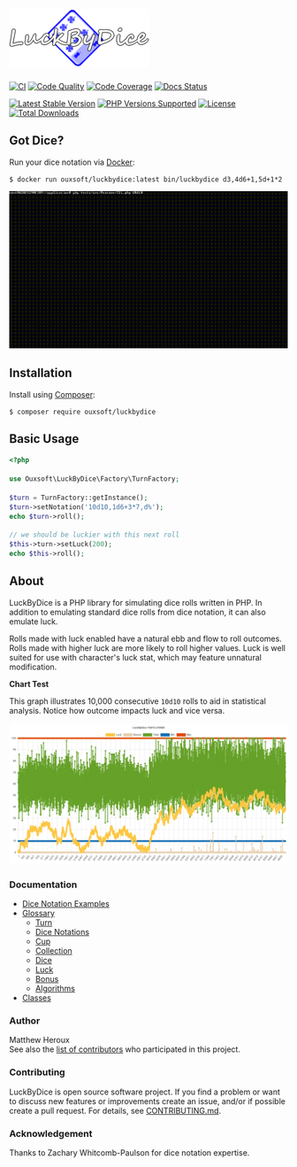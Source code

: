 # ![LuckByDice](https://raw.githubusercontent.com/Ouxsoft/LuckByDice/main/docs/logo.png)

[![CI](https://github.com/Ouxsoft/LuckByDice/actions/workflows/ci.yml/badge.svg)](https://github.com/Ouxsoft/LuckByDice/actions/workflows/ci.yml)
[![Code Quality](https://app.codacy.com/project/badge/Grade/08ce9a4f9d2041ed8d815ff6ad664242)](https://www.codacy.com/gh/Ouxsoft/LuckByDice/dashboard?utm_source=github.com&amp;utm_medium=referral&amp;utm_content=ouxsoft/LuckByDice&amp;utm_campaign=Badge_Grade)
[![Code Coverage](https://img.shields.io/codecov/c/github/Ouxsoft/LuckByDice)](https://codecov.io/gh/Ouxsoft/LuckByDice)
[![Docs Status](https://readthedocs.org/projects/luckbydice/badge/?version=latest&style=flat)](https://readthedocs.org/projects/luckbydice)

[![Latest Stable Version](https://img.shields.io/packagist/v/Ouxsoft/LuckByDice.svg)](https://packagist.org/packages/Ouxsoft/LuckByDice)
[![PHP Versions Supported](https://img.shields.io/badge/php-7.3%20to%208.0-777bb3.svg?logo=php&logoColor=white&labelColor=555555)](https://api.travis-ci.com/Ouxsoft/LuckByDice.svg?branch=master&status=passed)
[![License](https://img.shields.io/badge/license-MIT-428f7e.svg?logo=open%20source%20initiative&logoColor=white&labelColor=555555)](https://github.com/Ouxsoft/LuckByDice/blob/master/LICENSE)
[![Total Downloads](https://img.shields.io/packagist/dt/Ouxsoft/LuckByDice.svg)](https://packagist.org/packages/Ouxsoft/LuckByDice)

## Got Dice?
Run your dice notation via [Docker](https://www.docker.com/products/docker-desktop):

```
$ docker run ouxsoft/luckbydice:latest bin/luckbydice d3,4d6+1,5d+1*2
```

![CLI Test Example](https://raw.githubusercontent.com/ouxsoft/LuckByDice/main/docs/interactive-test.gif)

## Installation

Install using [Composer](https://getcomposer.org/download/):
```shell script
$ composer require ouxsoft/luckbydice
```

## Basic Usage
```php
<?php

use Ouxsoft\LuckByDice\Factory\TurnFactory;

$turn = TurnFactory::getInstance();
$turn->setNotation('10d10,1d6+3*7,d%');
echo $turn->roll(); 

// we should be luckier with this next roll
$this->turn->setLuck(200);
echo $this->roll();
```

## About
LuckByDice is a PHP library for simulating dice rolls written in PHP. In addition to emulating standard 
dice rolls from dice notation, it can also emulate luck. 

Rolls made with luck enabled have a natural ebb and flow to roll outcomes. 
Rolls made with higher luck are more likely to roll higher values. 
Luck is well suited for use with character's luck stat, which may feature unnatural modification.

**Chart Test**

This graph illustrates 10,000 consecutive `10d10` rolls to aid in statistical analysis. Notice how outcome impacts luck and vice versa.

![Chart Test Example](https://raw.githubusercontent.com/Ouxsoft/LuckByDice/main/docs/statistics.png)


### Documentation
*  [Dice Notation Examples](https://luckbydice.readthedocs.io/en/latest/project/dice-notation-examples.html)
*  [Glossary](https://luckbydice.readthedocs.io/en/latest/project/glossary.html)
    *  [Turn](https://luckbydice.readthedocs.io/en/latest/project/glossary.html#turn)
    *  [Dice Notations](https://luckbydice.readthedocs.io/en/latest/project/glossary.html#dice-notation)
    *  [Cup](https://luckbydice.readthedocs.io/en/latest/project/glossary.html#cup)
    *  [Collection](https://luckbydice.readthedocs.io/en/latest/project/glossary.html#collection)
    *  [Dice](https://luckbydice.readthedocs.io/en/latest/project/glossary.html#dice)
    *  [Luck](https://luckbydice.readthedocs.io/en/latest/project/glossary.html#luck)
    *  [Bonus](https://luckbydice.readthedocs.io/en/latest/project/glossary.html#bonus)
    *  [Algorithms](https://luckbydice.readthedocs.io/en/latest/project/glossary.html#algorithms)
*  [Classes](https://luckbydice.readthedocs.io/en/latest/api.html)

### Author
Matthew Heroux<br />
See also the [list of contributors](https://github.com/Ouxsoft/LuckByDice/graphs/contributors) who participated in this project.

### Contributing
LuckByDice is open source software project. If you find a problem or want to discuss new features or improvements
create an issue, and/or if possible create a pull request. For details, see [CONTRIBUTING.md](https://github.com/Ouxsoft/LuckByDice/blob/main/CONTRIBUTING.md).

### Acknowledgement
Thanks to Zachary Whitcomb-Paulson for dice notation expertise.